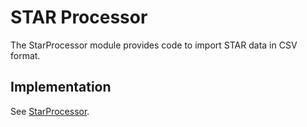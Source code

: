 # STAR Processor

The StarProcessor module provides code to import STAR data in CSV format. 

## Implementation

See [StarProcessor](https://philipmjohnson.gitbooks.io/radgrad-manual/content/api/jsdocs/module-StarProcessor.html).
